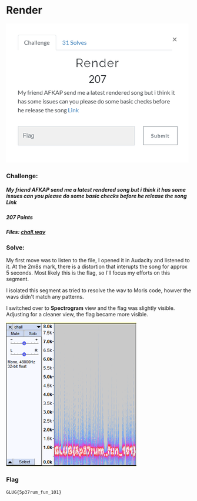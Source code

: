 # Render

![Render Challenge](Render.PNG)

### Challenge:
##### My friend AFKAP send me a latest rendered song but i think it has some issues can you please do some basic checks before he release the song Link
##### 207 Points
##### Files: [chall.wav](chall.wav)

### Solve:

My first move was to listen to the file, I opened it in Audacity and listened to it. At the 2m8s mark, there is a distortion that interupts the song for approx 5 seconds. Most likely this is the flag, so I'll focus my efforts on this segment.

I isolated this segment as tried to resolve the wav to Moris code, howver the wavs didn't match any patterns.

I switched over to **Spectrogram** view and the flag was slightly visible. Adjusting for a cleaner view, the flag became more visible.

![Spectrum](Spectrum.PNG)

### Flag
```
GLUG{5p37rum_fun_101}
```
